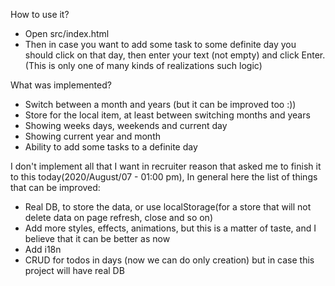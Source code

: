 How to use it?
* Open src/index.html
* Then in case you want to add some task to some definite day you should click on that day, 
then enter your text (not empty) and click Enter. (This is only one of many kinds of realizations such logic)

What was implemented?
* Switch between a month and years (but it can be improved too :))
* Store for the local item, at least between switching  months and years
* Showing weeks days, weekends and current day
* Showing current year and month
* Ability to add some tasks to a definite day

I don't implement all that I want in recruiter reason that asked me to finish it to this today(2020/August/07 - 01:00 pm),
In general here the list of things that can be improved:
 * Real DB, to store the data, or use localStorage(for a store that will not delete data on page refresh, close and so on)
 * Add more styles, effects, animations, but this is a matter of taste, and I believe that it can be better as now
 * Add i18n
 * CRUD for todos in days (now we can do only creation) but in case this project will have real DB
 

